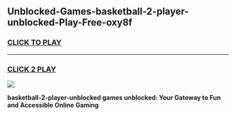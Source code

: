 
## Unblocked-Games-basketball-2-player-unblocked-Play-Free-oxy8f
<h3>
<a href="https://premium76.site?title=basketball-2-player-unblocked&ref=23A">CLICK TO PLAY</a></h3>
<hr>

<h3>
<a href="https://premium76.site?title=basketball-2-player-unblocked&ref=23A">CLICK 2 PLAY</a>
  
</h3>

<a href="https://premium76.site?title=basketball-2-player-unblocked&ref=23A"><img src="https://clearcache.store/games.png"></a>


**basketball-2-player-unblocked games unblocked: Your Gateway to Fun and Accessible Online Gaming**
